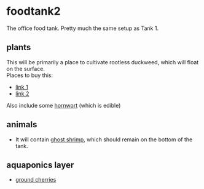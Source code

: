 # foodtank2

The office food tank.  Pretty much the same setup as Tank 1.

## plants
This will be primarily a place to cultivate rootless duckweed, which will float on the surface.  
Places to buy this:
* [link 1](https://fairdinkumseeds.com/products-page/aquatic-swamp-and-moisture-lovers/wolffia-arrhiza-watermeal-duckweed-starter-culture/)
* [link 2](http://www.pondplants.com/product222.html)

Also include some [hornwort](http://aquariumplants.club/product/1-hornwort-bunch-5-stems-ceratophyllum-demersum-beginner-tropical-live-aquarium-plant/?gclid=CjwKCAjw6szOBRAFEiwAwzixBeVGSxaoCXBCxWcC9P7bDp4poe3PqcO7pCBdtJvoW99xUJWhKiyekxoCGPsQAvD_BwE) (which is edible)

## animals

* It will contain [ghost shrimp](http://aquariumfish.net/catalog_pages/misc_critters/ghost_shrimp_for_sale.htm), which should remain on the bottom of the tank.

## aquaponics layer

* [ground cherries](https://www.youtube.com/watch?v=qIY7cnWa1iY)
